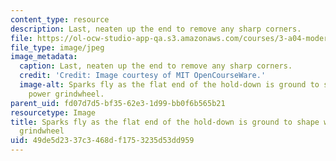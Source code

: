 ```yaml
---
content_type: resource
description: Last, neaten up the end to remove any sharp corners.
file: https://ol-ocw-studio-app-qa.s3.amazonaws.com/courses/3-a04-modern-blacksmithing-and-physical-metallurgy-fall-2008/49de5d2337c3468df1753235d53dd959_141.jpg
file_type: image/jpeg
image_metadata:
  caption: Last, neaten up the end to remove any sharp corners.
  credit: 'Credit: Image courtesy of MIT OpenCourseWare.'
  image-alt: Sparks fly as the flat end of the hold-down is ground to shape with the
    power grindwheel.
parent_uid: fd07d7d5-bf35-62e3-1d99-bb0f6b565b21
resourcetype: Image
title: Sparks fly as the flat end of the hold-down is ground to shape with the power
  grindwheel
uid: 49de5d23-37c3-468d-f175-3235d53dd959
---
```

